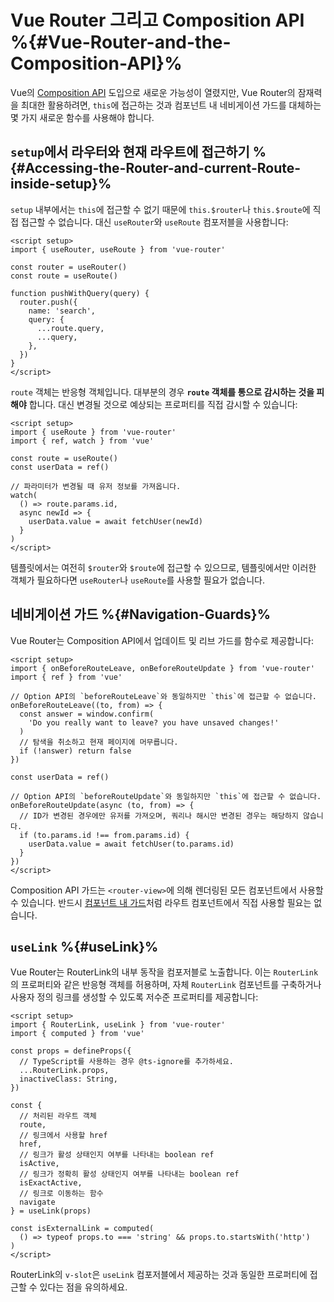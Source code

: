 # Vue Router 그리고 Composition API %{#Vue-Router-and-the-Composition-API}%

<VueSchoolLink v-if="false"
  href="https://vueschool.io/lessons/router-and-the-composition-api"
  title="Learn how to use Vue Router with the Composition API"
/>

Vue의 [Composition API](https://vuejs.org/guide/extras/composition-api-faq.html) 도입으로 새로운 가능성이 열렸지만, Vue Router의 잠재력을 최대한 활용하려면, `this`에 접근하는 것과 컴포넌트 내 네비게이션 가드를 대체하는 몇 가지 새로운 함수를 사용해야 합니다.

## `setup`에서 라우터와 현재 라우트에 접근하기 %{#Accessing-the-Router-and-current-Route-inside-setup}%

`setup` 내부에서는 `this`에 접근할 수 없기 때문에 `this.$router`나 `this.$route`에 직접 접근할 수 없습니다. 대신 `useRouter`와 `useRoute` 컴포저블을 사용합니다:

```vue
<script setup>
import { useRouter, useRoute } from 'vue-router'

const router = useRouter()
const route = useRoute()

function pushWithQuery(query) {
  router.push({
    name: 'search',
    query: {
      ...route.query,
      ...query,
    },
  })
}
</script>
```

`route` 객체는 반응형 객체입니다. 대부분의 경우 **`route` 객체를 통으로 감시하는 것을 피해야** 합니다. 대신 변경될 것으로 예상되는 프로퍼티를 직접 감시할 수 있습니다:

```vue
<script setup>
import { useRoute } from 'vue-router'
import { ref, watch } from 'vue'

const route = useRoute()
const userData = ref()

// 파라미터가 변경될 때 유저 정보를 가져옵니다.
watch(
  () => route.params.id,
  async newId => {
    userData.value = await fetchUser(newId)
  }
)
</script>
```

템플릿에서는 여전히 `$router`와 `$route`에 접근할 수 있으므로, 템플릿에서만 이러한 객체가 필요하다면 `useRouter`나 `useRoute`를 사용할 필요가 없습니다.

## 네비게이션 가드 %{#Navigation-Guards}%

Vue Router는 Composition API에서 업데이트 및 리브 가드를 함수로 제공합니다:

```vue
<script setup>
import { onBeforeRouteLeave, onBeforeRouteUpdate } from 'vue-router'
import { ref } from 'vue'

// Option API의 `beforeRouteLeave`와 동일하지만 `this`에 접근할 수 없습니다.
onBeforeRouteLeave((to, from) => {
  const answer = window.confirm(
    'Do you really want to leave? you have unsaved changes!'
  )
  // 탐색을 취소하고 현재 페이지에 머무릅니다.
  if (!answer) return false
})

const userData = ref()

// Option API의 `beforeRouteUpdate`와 동일하지만 `this`에 접근할 수 없습니다.
onBeforeRouteUpdate(async (to, from) => {
  // ID가 변경된 경우에만 유저를 가져오며, 쿼리나 해시만 변경된 경우는 해당하지 않습니다.
  if (to.params.id !== from.params.id) {
    userData.value = await fetchUser(to.params.id)
  }
})
</script>
```

Composition API 가드는 `<router-view>`에 의해 렌더링된 모든 컴포넌트에서 사용할 수 있습니다. 반드시 [컴포넌트 내 가드](./navigation-guards.html#In-Component-Guards)처럼 라우트 컴포넌트에서 직접 사용할 필요는 없습니다.

## `useLink` %{#useLink}%

Vue Router는 RouterLink의 내부 동작을 컴포저블로 노출합니다. 이는 `RouterLink`의 프로퍼티와 같은 반응형 객체를 허용하며, 자체 `RouterLink` 컴포넌트를 구축하거나 사용자 정의 링크를 생성할 수 있도록 저수준 프로퍼티를 제공합니다:

```vue
<script setup>
import { RouterLink, useLink } from 'vue-router'
import { computed } from 'vue'

const props = defineProps({
  // TypeScript를 사용하는 경우 @ts-ignore를 추가하세요.
  ...RouterLink.props,
  inactiveClass: String,
})

const {
  // 처리된 라우트 객체
  route,
  // 링크에서 사용할 href
  href,
  // 링크가 활성 상태인지 여부를 나타내는 boolean ref
  isActive,
  // 링크가 정확히 활성 상태인지 여부를 나타내는 boolean ref
  isExactActive,
  // 링크로 이동하는 함수
  navigate
} = useLink(props)

const isExternalLink = computed(
  () => typeof props.to === 'string' && props.to.startsWith('http')
)
</script>
```

RouterLink의 `v-slot`은 `useLink` 컴포저블에서 제공하는 것과 동일한 프로퍼티에 접근할 수 있다는 점을 유의하세요.
